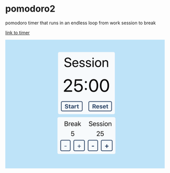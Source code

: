 # pomodoro2

pomodoro timer that runs in an endless loop from work session to break

[link to timer](https://bennami.github.io/pomodoro2/)

![preview](https://github.com/bennami/pomodoro2/blob/master/preview.png)

